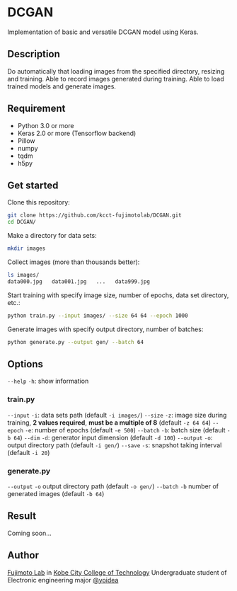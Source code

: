 # DCGAN
Implementation of basic and versatile DCGAN model using Keras.

## Description

Do automatically that loading images from the specified directory, resizing and training.
Able to record images generated during training.
Able to load trained models and generate images.

## Requirement

- Python 3.0 or more
- Keras 2.0 or more (Tensorflow backend)
- Pillow
- numpy
- tqdm
- h5py

## Get started

Clone this repository:
```sh
git clone https://github.com/kcct-fujimotolab/DCGAN.git
cd DCGAN/
```

Make a directory for data sets:
```sh
mkdir images
```

Collect images (more than thousands better):
```sh
ls images/
data000.jpg   data001.jpg   ...   data999.jpg
```

Start training with specify image size, number of epochs, data set directory, etc.:
```sh
python train.py --input images/ --size 64 64 --epoch 1000
```

Generate images with specify output directory, number of batches:
```sh
python generate.py --output gen/ --batch 64
```

## Options

`--help` `-h`: show information

### train.py

`--input` `-i`: data sets path (default `-i images/`)
`--size` `-z`: image size during training, **2 values required**, **must be a multiple of 8** (default `-z 64 64`)
`--epoch` `-e`: number of epochs (default `-e 500`)
`--batch` `-b`: batch size (default `-b 64`)
`--dim` `-d`: generator input dimension (default `-d 100`)
`--output` `-o`: output directory path (default `-i gen/`)
`--save` `-s`: snapshot taking interval (default `-i 20`)

### generate.py

`--output` `-o` output directory path (default `-o gen/`)
`--batch` `-b` number of generated images (default `-b 64`)

## Result

Coming soon...

## Author

[Fujimoto Lab](http://www.kobe-kosen.ac.jp/~fujimoto/) in [Kobe City College of Technology](http://www.kobe-kosen.ac.jp)
Undergraduate student of Electronic engineering major
[@yoidea](https://twitter.com/yoidea)